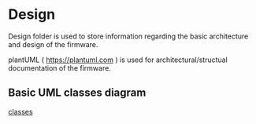 # Design
Design folder is used to store information regarding the basic architecture and design of the firmware.

plantUML ( https://plantuml.com ) is used for architectural/structual documentation of the firmware.

## Basic UML classes diagram

[classes](http://www.plantuml.com/plantuml/proxy?src=https://raw.githubusercontent.com/n0ll4k/bahama-mama-telemetry/main/docs/design/classes.plantuml)
